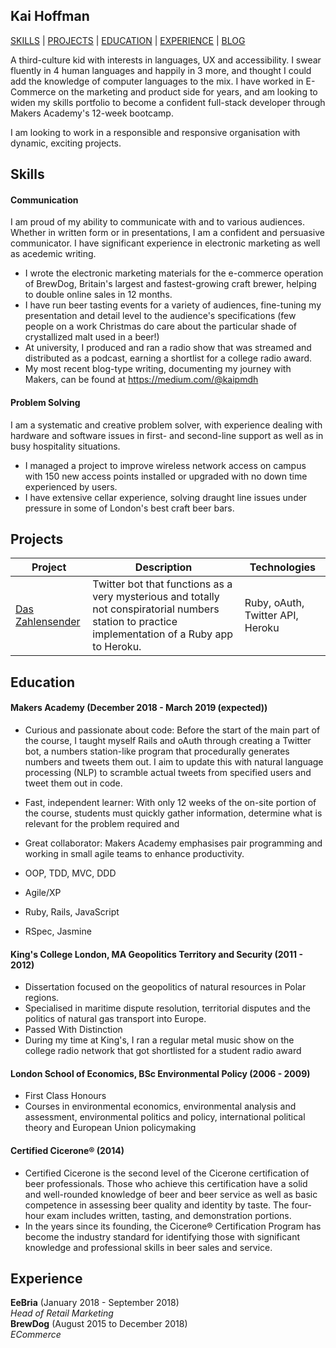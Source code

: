 ## Kai Hoffman

[SKILLS](https://github.com/kaihoffman/CV#skills) | [PROJECTS](https://github.com/kaihoffman/CV#projects) | [EDUCATION](https://github.com/kaihoffman/CV#education) | [EXPERIENCE](https://github.com/kaihoffman/CV#experience) | [BLOG](https://medium.com/@kaipmdh)

A third-culture kid with interests in languages, UX and accessibility. I swear fluently in 4 human languages and happily in 3 more, and thought I could add the knowledge of computer languages to the mix. I have worked in E-Commerce on the marketing and product side for years, and am looking to widen my skills portfolio to become a confident full-stack developer through Makers Academy's 12-week bootcamp.

I am looking to work in a responsible and responsive organisation with dynamic, exciting projects.

## Skills

#### Communication

I am proud of my ability to communicate with and to various audiences. Whether in written form or in presentations, I am a confident and persuasive communicator. I have significant experience in electronic marketing as well as acedemic writing.

- I wrote the electronic marketing materials for the e-commerce operation of BrewDog, Britain's largest and fastest-growing craft brewer, helping to double online sales in 12 months.
- I have run beer tasting events for a variety of audiences, fine-tuning my presentation and detail level to the audience's specifications (few people on a work Christmas do care about the particular shade of crystallized malt used in a beer!)
- At university, I produced and ran a radio show that was streamed and distributed as a podcast, earning a shortlist for a college radio award. 
- My most recent blog-type writing, documenting my journey with Makers, can be found at https://medium.com/@kaipmdh

#### Problem Solving

I am a systematic and creative problem solver, with experience dealing with hardware and software issues in first- and second-line support as well as in busy hospitality situations.

- I managed a project to improve wireless network access on campus with 150 new access points installed or upgraded with no down time experienced by users.
- I have extensive cellar experience, solving draught line issues under pressure in some of London's best craft beer bars.

## Projects

| Project | Description | Technologies
| ---|---|---|
| [Das Zahlensender](https://twitter.com/daszahlensender) | Twitter bot that functions as a very mysterious and totally not conspiratorial numbers station to practice implementation of a Ruby app to Heroku. | Ruby, oAuth, Twitter API, Heroku |

## Education

#### Makers Academy (December 2018 - March 2019 (expected))

- Curious and passionate about code: Before the start of the main part of the course, I taught myself Rails and oAuth through creating a Twitter bot, a numbers station-like program that procedurally generates numbers and tweets them out. I aim to update this with natural language processing (NLP) to scramble actual tweets from specified users and tweet them out in code.
- Fast, independent learner: With only 12 weeks of the on-site portion of the course, students must quickly gather information, determine what is relevant for the problem required and 
- Great collaborator: Makers Academy emphasises pair programming and working in small agile teams to enhance productivity.

- OOP, TDD, MVC, DDD
- Agile/XP
- Ruby, Rails, JavaScript
- RSpec, Jasmine

#### King's College London, MA Geopolitics Territory and Security (2011 - 2012)

- Dissertation focused on the geopolitics of natural resources in Polar regions.
- Specialised in maritime dispute resolution, territorial disputes and the politics of natural gas transport into Europe.
- Passed With Distinction
- During my time at King's, I ran a regular metal music show on the college radio network that got shortlisted for a student radio award

#### London School of Economics, BSc Environmental Policy (2006 - 2009)

- First Class Honours
- Courses in environmental economics, environmental analysis and assessment, environmental politics and policy, international political theory and European Union policymaking

#### Certified Cicerone® (2014)

- Certified Cicerone is the second level of the Cicerone certification of beer professionals. Those who achieve this certification have a solid and well-rounded knowledge of beer and beer service as well as basic competence in assessing beer quality and identity by taste. The four-hour exam includes written, tasting, and demonstration portions.
- In the years since its founding, the Cicerone® Certification Program has become the industry standard for identifying those with significant knowledge and professional skills in beer sales and service.

## Experience

**EeBria** (January 2018 - September 2018)    
*Head of Retail Marketing*  
**BrewDog** (August 2015 to December 2018)   
*ECommerce*
